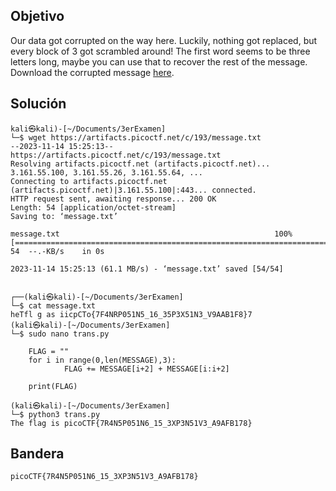 ## Objetivo
Our data got corrupted on the way here. Luckily, nothing got replaced, but every block of 3 got scrambled around! The first word seems to be three letters long, maybe you can use that to recover the rest of the message. Download the corrupted message [here](https://artifacts.picoctf.net/c/193/message.txt).
## Solución
```
kali㉿kali)-[~/Documents/3erExamen]
└─$ wget https://artifacts.picoctf.net/c/193/message.txt     
--2023-11-14 15:25:13--  https://artifacts.picoctf.net/c/193/message.txt
Resolving artifacts.picoctf.net (artifacts.picoctf.net)... 3.161.55.100, 3.161.55.26, 3.161.55.64, ...
Connecting to artifacts.picoctf.net (artifacts.picoctf.net)|3.161.55.100|:443... connected.
HTTP request sent, awaiting response... 200 OK
Length: 54 [application/octet-stream]
Saving to: ‘message.txt’

message.txt                                                100%[=======================================================================================================================================>]      54  --.-KB/s    in 0s      

2023-11-14 15:25:13 (61.1 MB/s) - ‘message.txt’ saved [54/54]

                                                                                                                                                                                                                                           
┌──(kali㉿kali)-[~/Documents/3erExamen]
└─$ cat message.txt 
heTfl g as iicpCTo{7F4NRP051N5_16_35P3X51N3_V9AAB1F8}7   
(kali㉿kali)-[~/Documents/3erExamen]
└─$ sudo nano trans.py

	FLAG = ""
	for i in range(0,len(MESSAGE),3):
	        FLAG += MESSAGE[i+2] + MESSAGE[i:i+2]
	
	print(FLAG)

(kali㉿kali)-[~/Documents/3erExamen]
└─$ python3 trans.py
The flag is picoCTF{7R4N5P051N6_15_3XP3N51V3_A9AFB178}
```
## Bandera
```
picoCTF{7R4N5P051N6_15_3XP3N51V3_A9AFB178}
```